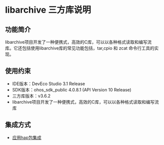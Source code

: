 # libarchive 三方库说明
## 功能简介
libarchive项目开发了一种便携式，高效的C库，可以以各种格式读取和编写流库。它还包括使用libarchive库的常见功能包括，tar,cpio 和 zcat 命令行工具的实现。
## 使用约束
- IDE版本：DevEco Studio 3.1 Release
- SDK版本：ohos_sdk_public 4.0.8.1 (API Version 10 Release)
- 三方库版本：v3.6.2
- libarchive项目开发了一种便携式，高效的C库，可以以各种格式读取和编写流库

## 集成方式
+ [应用hap包集成](docs/hap_integrate.md)
